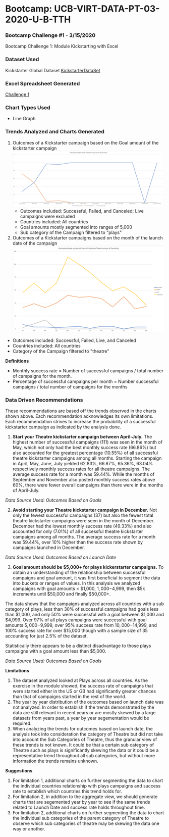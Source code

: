 # Bootcamp: UCB-VIRT-DATA-PT-03-2020-U-B-TTH
### Bootcamp Challenge #1 - 3/15/2020
Bootcamp Challenge 1: Module Kickstarting with Excel

### Dataset Used
Kickstarter Global Dataset 
[KickstarterDataSet](https://courses.bootcampspot.com/courses/140/files/34981/download?wrap=1)

### Excel Spreadsheet Generated
[Challenge 1](data-1-1-3-StarterBook.xlsx)

### Chart Types Used
* Line Graph

### Trends Analyzed and Charts Generated
1. Outcomes of a Kickstarter campaign based on the Goal amount of the kickstarter campaign
![OutcomesBasedOnLaunchDate](charts/OutcomesBasedOnGoal.png)
   * Outcomes included: Successful, Failed, and Canceled; Live campaigns were excluded
   * Countries included: All countries
   * Goal amounts mostly segmented into ranges of 5,000
   * Sub category of the Campaign filtered to "plays"
2. Outcomes of a Kickstarter campaigns based on the month of the launch date of the campaign
![CategoryOutcomes](charts/OutcomesAndLaunchDate.png)
* Outcomes included: Successful, Failed, Live, and Canceled
* Countries included: All countries
* Category of the Campaign filtered to "theatre"

**Definitions**
* Monthly success rate = Number of successful campaigns / total number of campaigns for the month.
* Percentage of successful campaigns per month = Number successful campaigns / total number of campaigns for the months

### Data Driven Recommendations
These recommendations are based off the trends observed in the charts shown above. Each recommendation acknowledges its own limitations. Each recommendation strives to increase the probability of a successful kickstarter campaign as indicated by the analysis done.

1. **Start your Theatre kickstarter campaign between April-July.** 
The highest number of successful campaigns (111) was seen in the month of May, which not only had the best monthly success rate (66.86%) but also accounted for the greatest percentage (10.55%) of all successful theatre kickstarter campaigns among all months. Starting the campaign in April, May, June, July yielded 62.83%, 66.87%, 65.36%, 63.04% respectively monthly success rates for all theatre campaigns. The average success rate for a month was 59.44%. While the months of September and November also posted monthly success rates above 60%, there were fewer overall campaigns than there were in the months of April-July.

*Data Source Used: Outcomes Based on Goals*

2. **Avoid starting your Theatre kickstarter campaign in December.** 
Not only the fewest successful campaigns (37) but also the fewest total theatre kickstarter campaigns were seen in the month of December. December had the lowest monthly success rate (49.33%) and also accounted for only (7.01%) of all successful theatre kickstarter campaigns among all months. The average success rate for a month was 59.44%, over 10% higher than the success rate shown by campaigns launched in December.

*Data Source Used: Outcomes Based on Launch Date*

3. **Goal amount should be $5,000+ for plays kickerstarter campaigns.** 
To obtain an understanding of the relationship between successful campaigns and goal amount, it was first beneficial to segment the data into buckets or ranges of values. In this analysis we analyzed campaigns with goal amounts < $1,000, $1,000-$4,999, then $5k increments until $50,000 and finally $50,000+. 

The data shows that the campaigns analyzed across all countries with a sub category of plays, less than 30% of successful campaigns had goals less than $1,000, and only 50% were successful with a goal between $1,000 and $4,999. Over 97% of all plays campaigns were successful with goal amounts $5,000-$9,999, over 95% success rate from $10,000-$14,999, and 100% success rate for over $15,000 though with a sample size of 35 accounting for just 2.5% of the dataset.

Statistically there appears to be a distinct disadvantage to those plays campaigns with a goal amount less than $5,000.

*Data Source Used: Outcomes Based on Goals*

**Limitations**
1. The dataset analyzed looked at Plays across all countries. As the exercise in the module showed, the success rate of campaigns that were started either in the US or GB had significantly greater chances than that of campaigns started in the rest of the world. 
2. The year by year distribution of the outcomes based on launch date was not analyzed. In order to establish if the trends demonstrated by the data are still relevant in recent years or are mostly skewed by a large datasets from years past, a year by year segementation would be required.
3. When analyzing the trends for outcomes based on launch date, the analysis took into consideration the category of Theatre but did not take into account the Sub Categories of Theatre, thus the granular view of these trends is not known. It could be that a certain sub category of Theatre such as plays is significantly skewing the data or it could be a representative trend throughout all sub categories, but without more information the trends remains unknown.

**Suggestions**
1. For limitation 1, additional charts on further segmenting the data to chart the individual countries relationship with plays campaigns and success rate to establish which countries this trend holds for.
2. For limitation 2, in addition to the aggregate view, we should generate charts that are segemented year by year to see if the same trends related to Launch Date and success rate holds throughout time.
3. For limitation 2, additional charts on further segmenting the data to chart the individual sub categories of the parent category of Theatre to observe which sub categories of theatre may be skewing the data one way or another.
